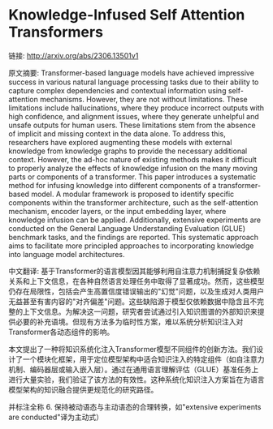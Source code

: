 # Knowledge-Infused Self Attention Transformers

链接: http://arxiv.org/abs/2306.13501v1

原文摘要:
Transformer-based language models have achieved impressive success in various
natural language processing tasks due to their ability to capture complex
dependencies and contextual information using self-attention mechanisms.
However, they are not without limitations. These limitations include
hallucinations, where they produce incorrect outputs with high confidence, and
alignment issues, where they generate unhelpful and unsafe outputs for human
users. These limitations stem from the absence of implicit and missing context
in the data alone. To address this, researchers have explored augmenting these
models with external knowledge from knowledge graphs to provide the necessary
additional context. However, the ad-hoc nature of existing methods makes it
difficult to properly analyze the effects of knowledge infusion on the many
moving parts or components of a transformer. This paper introduces a systematic
method for infusing knowledge into different components of a transformer-based
model. A modular framework is proposed to identify specific components within
the transformer architecture, such as the self-attention mechanism, encoder
layers, or the input embedding layer, where knowledge infusion can be applied.
Additionally, extensive experiments are conducted on the General Language
Understanding Evaluation (GLUE) benchmark tasks, and the findings are reported.
This systematic approach aims to facilitate more principled approaches to
incorporating knowledge into language model architectures.

中文翻译:
基于Transformer的语言模型因其能够利用自注意力机制捕捉复杂依赖关系和上下文信息，在各种自然语言处理任务中取得了显著成功。然而，这些模型仍存在局限性，包括会产生高置信度错误输出的"幻觉"问题，以及生成对人类用户无益甚至有害内容的"对齐偏差"问题。这些缺陷源于模型仅依赖数据中隐含且不完整的上下文信息。为解决这一问题，研究者尝试通过引入知识图谱的外部知识来提供必要的补充语境。但现有方法多为临时性方案，难以系统分析知识注入对Transformer各动态组件的影响。

本文提出了一种将知识系统化注入Transformer模型不同组件的创新方法。我们设计了一个模块化框架，用于定位模型架构中适合知识注入的特定组件（如自注意力机制、编码器层或输入嵌入层）。通过在通用语言理解评估（GLUE）基准任务上进行大量实验，我们验证了该方法的有效性。这种系统化知识注入方案旨在为语言模型架构的知识融合提供更规范化的研究路径。

并标注全称
6. 保持被动语态与主动语态的合理转换，如"extensive experiments are conducted"译为主动式）
